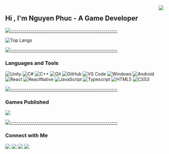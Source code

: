 <img align="right" src="http://estruyf-github.azurewebsites.net/api/VisitorHit?user=nguyenphuc1040&repo=nguyenphuc1040&countColorcountColor&countColor=%be261c"/>


##  Hi , I'm Nguyen Phuc - A Game Developer


[![-----------------------------------------------------](
https://raw.githubusercontent.com/andreasbm/readme/master/assets/lines/aqua.png)](https://github.com/BaseMax?tab=repositories)


![Top Langs](https://github-readme-stats.vercel.app/api/top-langs/?username=nguyenphuc1040&layout=compact&langs_count=8)

[![-----------------------------------------------------](
https://raw.githubusercontent.com/andreasbm/readme/master/assets/lines/aqua.png)](https://github.com/BaseMax?tab=repositories)

### Languages and Tools

![Unity](http://img.shields.io/badge/-Unity-20232A?style=flat&logo=unity&logoColor=ffffff)
![C#](http://img.shields.io/badge/-Csharp-9a24d1?style=flat&logo=csharp&logoColor=ffffff)
![C++](http://img.shields.io/badge/-C++-2494d1?style=flat-&logo=cplusplus&logoColor=ffffff)
![Git](https://img.shields.io/badge/-Git-%23F05032?style=flat-&logo=git&logoColor=%23ffffff)
![GitHub](https://img.shields.io/badge/-GitHub-181717?style=flat-&logo=github)
![VS Code](http://img.shields.io/badge/-VS%20Code-007ACC?style=flat-&logo=visual-studio-code&logoColor=ffffff)
![Windows](http://img.shields.io/badge/-Windows-0078D6?style=flat-&logo=windows&logoColor=ffffff)
![Android](http://img.shields.io/badge/-Android-08c271?style=flat-&logo=android&logoColor=ffffff)
![React](http://img.shields.io/badge/-React-20232A?style=flat&logo=react&logoColor=61DAFB)
![ReactNative](http://img.shields.io/badge/-React_Native-20232A?style=flat&logo=react&logoColor=61DAFB)
![JavaScript](https://img.shields.io/badge/-JavaScript-%23F7DF1C?style=flat-&logo=javascript&logoColor=000000&labelColor=%23F7DF1C&color=%23FFCE5A)
![Typescript](http://img.shields.io/badge/-Typescript-0078D6?style=flat-&logo=typescript&logoColor=ffffff)
![HTML5](https://img.shields.io/badge/-HTML5-%23E44D27?style=flat-&logo=html5&logoColor=ffffff)
![CSS3](https://img.shields.io/badge/-CSS3-%231572B6?style=flat-&logo=css3)

[![-----------------------------------------------------](
https://raw.githubusercontent.com/andreasbm/readme/master/assets/lines/aqua.png)](https://github.com/BaseMax?tab=repositories)

### Games Published

<p>
  <a target="_blank" href="https://pirexgames.com"><img src="https://img.shields.io/badge/-PirexGames-d13126?style=flat&logo=itch.io&logoColor=white"/></a>
  <!-- <a target="_blank" href="https://play.google.com/store/apps/dev?id=6990335718751691198"><img src="https://img.shields.io/badge/-nguyenphuc1040-08c271?style=flat&logo=GooglePlay&logoColor=white"/></a> -->
</p>

 
[![-----------------------------------------------------](
https://raw.githubusercontent.com/andreasbm/readme/master/assets/lines/aqua.png)](https://github.com/BaseMax?tab=repositories)

### Connect with Me

<p>
  <a target="_blank" href="https://linkedin.com/in/nguyenphuc1040"><img src="https://img.shields.io/badge/-nguyenphuc1040-0077B5?style=flat&logo=Linkedin&logoColor=white"/></a>
  <a target="_blank" href="mailto:nguyenphuc1040@outlook.com"><img src="https://img.shields.io/badge/-nguyenphuc1040@outlook.com-4287f5?style=flat&logo=Microsoft&logoColor=white"/></a>
  <a target="_blank" href="mailto:nguyenphuc.it14@gmail.com"><img src="https://img.shields.io/badge/-nguyenphuc.it14@gmail.com-D14836?style=flat&logo=Gmail&logoColor=white"/></a>
  <a target="_blank" href="https://facebook.com/nguyenphuc1040"><img src="https://img.shields.io/badge/-nguyenphuc1040-1877F2?style=flat&logo=Facebook&logoColor=white"/></a>
  <!-- <a href="https://www.behance.net/AVS1508"><img src="https://img.shields.io/badge/-@AVS1508-1769FF?style=flat&logo=Behance&logoColor=white"/></a> -->
</p>
